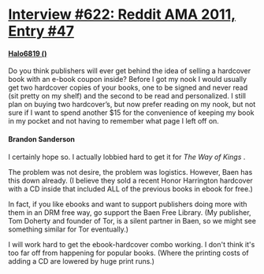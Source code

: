 # [Interview #622: Reddit AMA 2011, Entry #47](https://www.theoryland.com/intvmain.php?i=622#47)

#### [Halo6819 ()](http://www.reddit.com/r/Fantasy/comments/k0fp8/iama_professional_fantasy_novelist_named_brandon/c2gk6ez)

Do you think publishers will ever get behind the idea of selling a hardcover book with an e-book coupon inside? Before I got my nook I would usually get two hardcover copies of your books, one to be signed and never read (sit pretty on my shelf) and the second to be read and personalized. I still plan on buying two hardcover’s, but now prefer reading on my nook, but not sure if I want to spend another $15 for the convenience of keeping my book in my pocket and not having to remember what page I left off on.

#### Brandon Sanderson

I certainly hope so. I actually lobbied hard to get it for
*The Way of Kings*
.

The problem was not desire, the problem was logistics. However, Baen has this down already. (I believe they sold a recent Honor Harrington hardcover with a CD inside that included ALL of the previous books in ebook for free.)

In fact, if you like ebooks and want to support publishers doing more with them in an DRM free way, go support the Baen Free Library. (My publisher, Tom Doherty and founder of Tor, is a silent partner in Baen, so we might see something similar for Tor eventually.)

I will work hard to get the ebook-hardcover combo working. I don't think it's too far off from happening for popular books. (Where the printing costs of adding a CD are lowered by huge print runs.)

